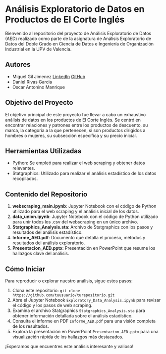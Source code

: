 # Análisis Exploratorio de Datos en Productos de El Corte Inglés

Bienvenido al repositorio del proyecto de Análisis Exploratorio de Datos (AED) realizado como parte de la asignatura de Análisis Exploratorio de Datos del Doble Grado en Ciencia de Datos e Ingeniería de Organización Industrial en la UPV de Valencia.

## Autores
- Miguel Gil Jimenez [LinkedIn](https://www.linkedin.com/in/miguel-gil-jimenez) [GitHub](https://github.com/mgiljimenez) 
- Daniel Rivas Garcia
- Oscar Antonino Manrique

## Objetivo del Proyecto
El objetivo principal de este proyecto fue llevar a cabo un exhaustivo análisis de datos en los productos de El Corte Inglés. Se centró en encontrar relaciones y patrones entre los productos de descuento, su marca, la categoría a la que pertenecen, si son productos dirigidos a hombres o mujeres, su subsección específica y su precio inicial.

## Herramientas Utilizadas
- Python: Se empleó para realizar el web scraping y obtener datos relevantes.
- Statgraphics: Utilizado para realizar el análisis estadístico de los datos recopilados.

## Contenido del Repositorio
1. **webscraping_main.ipynb**: Jupyter Notebook con el código de Python utilizado para el web scraping y el análisis inicial de los datos.
2. **data_union.ipynb**: Jupyter Notebook con el código de Python utilizado para unir todos los .csv del webscraping en un único archivo.
3. **Statgraphics_Analysis.sta**: Archivo de Statgraphics con los pasos y resultados del análisis estadístico.
4. **Informe_AED.pdf**: Documento que detalla el proceso, métodos y resultados del análisis exploratorio.
5. **Presentacion_AED.pptx**: Presentación en PowerPoint que resume los hallazgos clave del análisis.


## Cómo Iniciar
Para reproducir o explorar nuestro análisis, sigue estos pasos:

1. Clona este repositorio: `git clone https://github.com/tuusuario/turepositorio.git`
2. Abre el Jupyter Notebook `Exploratory_Data_Analysis.ipynb` para revisar el código y los pasos de web scraping.
3. Examina el archivo Statgraphics `Statgraphics_Analysis.sta` para obtener información detallada sobre el análisis estadístico.
4. Consulta el informe en PDF `Informe_AED.pdf` para una visión completa de los resultados.
5. Explora la presentación en PowerPoint `Presentacion_AED.pptx` para una visualización rápida de los hallazgos más destacados.

¡Esperamos que encuentres este análisis interesante y valioso!
